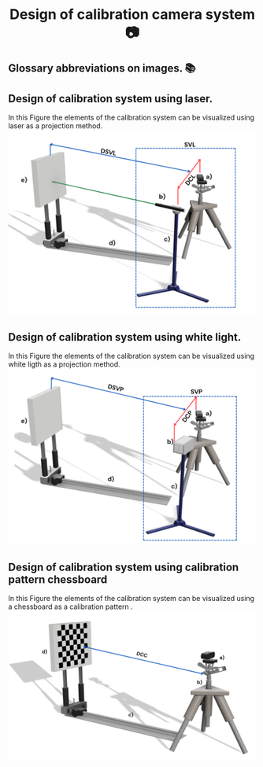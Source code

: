 <h1 align="center" id="title">Design of calibration camera system 📷 </h1>

## Glossary abbreviations on images.  📚

## Design of calibration system using laser. 

In this Figure the elements of the calibration system can be visualized using laser as a projection method. ![Design_Chessboard](Design_Laser.png) 

## Design of calibration system using white light. 

In this Figure the elements of the calibration system can be visualized using white ligth as a projection method. ![Design_Chessboard](Design_Proyector.png) 

## Design of calibration system using calibration pattern chessboard

In this Figure the elements of the calibration system can be visualized using a chessboard as a calibration pattern . ![Design_Chessboard](Design_Chessboard.png) 


